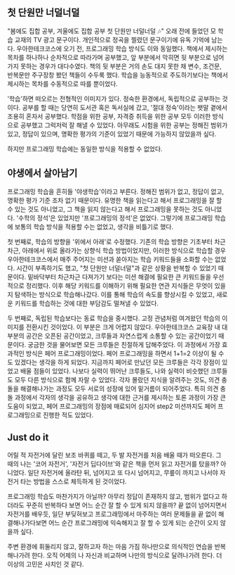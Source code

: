 ## 첫 단원만 너덜너덜

"봄에도 집합 공부, 겨울에도 집합 공부 첫 단원만 너덜너덜 🎶" 오래 전에 들었던 모 학습 교재의 TV 광고 문구이다. 개인적으로 정곡을 찔렸던 문구이기에 유독 기억에 남는다. 우아한테크코스에 오기 전, 프로그래밍 학습 방식도 이와 동일했다. 책에서 제시하는 목차를 하나하나 순차적으로 따라가며 공부했고, 앞 부분에서 막히면 뒷 부분으로 넘어가지 못하는 경우가 대다수였다. 책의 뒷 부분은 거의 손도 대지 못한 채 변수, 조건문, 반복문만 주구장창 봤던 책들이 수두룩 했다. 학습을 능동적으로 주도하기보다는 책에서 제시하는 목차를 수동적으로 따를 뿐이었다.

'학습'하면 떠오르는 전형적인 이미지가 있다. 정숙한 환경에서, 독립적으로 공부하는 것이다. 공부를 할 때는 당연히 도서관 혹은 독서실에 갔고, '절대 정숙'이라는 팻말 곁에서 조용히 혼자서 공부했다. 학점을 위한 공부, 자격증 취득을 위한 공부 모두 이러한 방식으로 공부했고 그럭저럭 잘 해낼 수 있었다. 아무래도 시험을 위한 공부는 정해진 범위가 있고, 정답이 있으며, 명확한 평가의 기준이 있었기 때문에 가능하지 않았을까 싶다.

하지만 프로그래밍 학습에는 동일한 방식을 적용할 수 없었다.

## 야생에서 살아남기

프로그래밍 학습을 흔히들 '야생학습'이라고 부른다. 정해진 범위가 없고, 정답이 없고, 명확한 평가 기준 조차 없기 때문이다. 유명한 책을 읽는다고 해서 프로그래밍을 잘 할 수 있는 것도 아니었고, 그 책을 읽지 않는다고 해서 프로그래밍을 못하는 것도 아니었다. '수학의 정석'은 있었지만 '프로그래밍의 정석'은 없었다. 그렇기에 프로그래밍 학습에 보통의 학습 방식을 적용할 수는 없었고, 생각을 비틀기로 했다.

첫 번째로, 학습의 방향을 '위에서 아래'로 수정했다. 기존의 학습 방향은 기초부터 차근차근, 아래에서 위로 올라가는 상향식 학습 방법이었지만, 이러한 방식으로 학습할 경우 우아한테크코스에서 매주 주어지는 미션과 쏟아지는 학습 키워드들을 소화할 수는 없었다. 시간이 부족하기도 했고, "첫 단원만 너덜너덜"과 같은 상황을 반복할 수 있었기 때문이다. 밑바닥부터 차근차근 다져가기 보다는 미션 해결에 필요한 큰 키워드들을 우선적으로 정리했다. 이후 해당 키워드를 이해하기 위해 필요한 연관 지식들은 무엇이 있을지 탐색하는 방식으로 학습해나갔다. 이를 통해 학습의 속도를 향상시킬 수 있었고, 새로운 키워드를 학습하는 것에 대한 부담감도 떨쳐낼 수 있었다.

두 번째로, 독립된 학습보다는 동료 학습을 중시했다. 고정 관념처럼 여겨왔던 학습의 이미지를 전환시킨 것이었다. 이 부분은 크게 어렵지 않았다. 우아한테크코스 교육장 내 대부분의 공간은 오픈된 공간이었고, 크루들과 자연스럽게 소통할 수 있는 공간이었기 때문이다. 궁금한 것을 물어보면 모든 크루들은 친절하게 답해주었다. 이 과정에서 가장 효과적인 방식은 페어 프로그래밍이었다. 페어 프로그래밍을 하면서 1+1=2 이상이 될 수도 있겠다는 생각을 하게 되었다. 지금까지 페어로 만났던 모든 크루들은 각각 장점이 있었고 배울 점들이 있었다. 나보다 실력이 뛰어난 크루들도, 나와 실력이 비슷했던 크루들도 모두 다른 방식으로 함께 자랄 수 있었다. 각자 몰랐던 지식을 알려주는 것도, 의견 충돌을 해결해나가는 과정도 모두 서로의 성장에 있어 밑거름이 되어주었다. 특히 의견 충돌 과정에서 각자의 생각을 공유하고 생각에 대한 근거를 제시하는 토론 과정이 가장 큰 도움이 되었고, 페어 프로그래밍의 장점에 매료되어 심지어 step2 미션까지도 페어 프로그래밍으로 진행한 적도 있었다.

## Just do it

어릴 적 자전거에 달린 보조 바퀴를 떼고, 두 발 자전거를 처음 배울 때가 떠오른다. 그 때의 나는 '코어 자전거', '자전거 딥다이브'와 같은 책을 먼저 읽고 자전거를 탔을까? 아니었다. 일단 자전거에 올라탄 뒤, 넘어지고 또 다시 넘어지고, 무릎이 까지고 나서야 자전거 타는 방법을 스스로 체득하게 된 것이었다. 

프로그래밍 학습도 마찬가지가 아닐까? 아무리 정답이 존재하지 않고, 범위가 없다고 하더라도 꾸준히 반복하다 보면 어느 순간 잘 할 수 있게 되지 않을까? 끝 없이 넘어지면서 자전거를 배우듯, 일단 부딪혀보고 프로그래밍에서 마주하는 여러 문제들을 끝 없이 해결해나가다보면 어느 순간 프로그래밍에 익숙해지고 잘 할 수 있게 되는 순간이 오지 않을까 싶다.

주변 환경에 휘둘리지 않고, 잘하고자 하는 마음 가짐 하나만으로 의식적인 연습을 반복해나가려 한다. 오직 어제의 나 자신과 비교하며 나만의 방식으로 달려나가려 한다. 더 이상의 고민은 사치인 것 같다.
